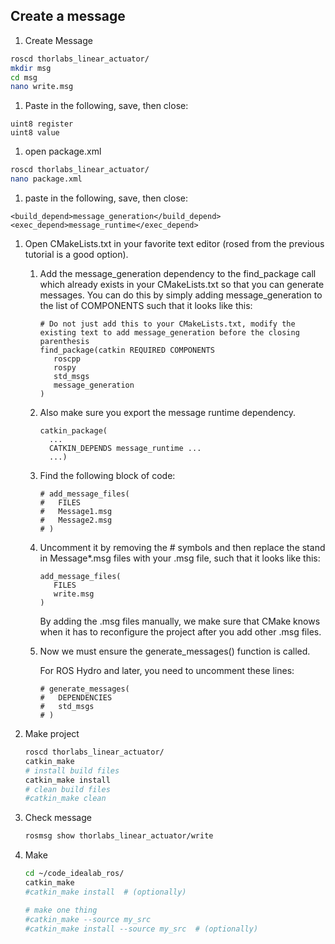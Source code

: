 ---
---

## Create a message

1. Create Message
```bash
roscd thorlabs_linear_actuator/
mkdir msg
cd msg
nano write.msg
```

1. Paste in the following, save, then close:

```
uint8 register
uint8 value
```

1. open package.xml

```bash
roscd thorlabs_linear_actuator/
nano package.xml
```

1. paste in the following, save, then close:

```
<build_depend>message_generation</build_depend>
<exec_depend>message_runtime</exec_depend>
```

1. Open CMakeLists.txt in your favorite text editor (rosed from the previous tutorial is a good option).  
    1. Add the message_generation dependency to the find_package call which already exists in your CMakeLists.txt so that you can generate messages. You can do this by simply adding message_generation to the list of COMPONENTS such that it looks like this:

        ```
        # Do not just add this to your CMakeLists.txt, modify the existing text to add message_generation before the closing parenthesis
        find_package(catkin REQUIRED COMPONENTS
           roscpp
           rospy
           std_msgs
           message_generation
        )
        ```
    1. Also make sure you export the message runtime dependency.
        
        ```
        catkin_package(
          ...
          CATKIN_DEPENDS message_runtime ...
          ...)
        ```

    1. Find the following block of code:

        ```
        # add_message_files(
        #   FILES
        #   Message1.msg
        #   Message2.msg
        # )
        ```

    1. Uncomment it by removing the # symbols and then replace the stand in Message*.msg files with your .msg file, such that it looks like this:

        ```
        add_message_files(
           FILES
           write.msg
        )
        ```

        By adding the .msg files manually, we make sure that CMake knows when it has to reconfigure the project after you add other .msg files.

    1. Now we must ensure the generate_messages() function is called.  

        For ROS Hydro and later, you need to uncomment these lines:

        ```
        # generate_messages(
        #   DEPENDENCIES
        #   std_msgs
        # )
        ```
		
1. Make project

    ```bash
    roscd thorlabs_linear_actuator/
    catkin_make
    # install build files
    catkin_make install
    # clean build files
    #catkin_make clean
    ```

1. Check message

    ```bash
    rosmsg show thorlabs_linear_actuator/write 
    ```

1. Make 

    ```bash
    cd ~/code_idealab_ros/
    catkin_make
    #catkin_make install  # (optionally)

    # make one thing
    #catkin_make --source my_src
    #catkin_make install --source my_src  # (optionally)
    ```

